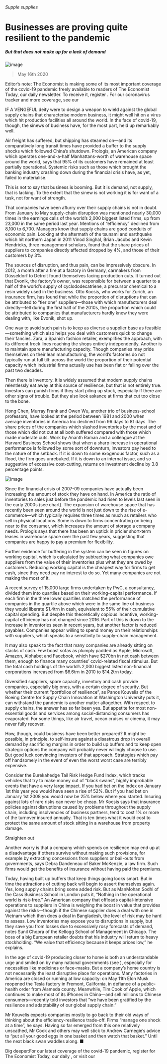 ###### Supple supplies
# Businesses are proving quite resilient to the pandemic 
##### But that does not make up for a lack of demand 
![image](images/20200516_BBD002_0.jpg) 
> May 16th 2020 
Editor’s note: The Economist is making some of its most important coverage of the covid-19 pandemic freely available to readers of The Economist Today, our daily newsletter. To receive it, register . For our coronavirus tracker and more coverage, see our 
IF A VENGEFUL deity were to design a weapon to wield against the global supply chains that characterise modern business, it might well hit on a virus which hit production facilities all around the world. In the face of covid-19, though, the sinews of business have, for the most part, held up remarkably well.
Air freight has suffered, but shipping has steamed on—and its comparatively long transit times have provided a buffer to the supply shocks which followed China’s shutdown. Prologis, an American company which operates one-and-a-half Manhattans-worth of warehouse space around the world, says that 95% of its customers have remained at least partially operational. Systemic risks such as those which brought the banking industry crashing down during the financial crisis have, as yet, failed to materialise.

This is not to say that business is booming. But it is demand, not supply, that is lacking. To the extent that the sinew is not working it is for want of a task, not for want of strength.
That companies have been aflurry over their supply chains is not in doubt. From January to May supply-chain disruption was mentioned nearly 30,000 times in the earnings calls of the world’s 2,000 biggest listed firms, up from 23,000 in the same period last year. Mentions of “efficiency” declined from 8,100 to 6,700. Managers know that supply chains are good conduits of economic pain. Looking at the aftermath of the tsunami and earthquake which hit northern Japan in 2011 Vinod Singhal, Brian Jacobs and Kevin Hendricks, three management scholars, found that the share prices of suppliers to companies directly affected dropped by 4%, and those of their customers by 3%.
The sources of disruption, and thus pain, can be impressively obscure. In 2012, a month after a fire at a factory in Germany, carmakers from Düsseldorf to Detroit found themselves facing production cuts. It turned out that Evonik, the factory’s owner, was responsible for between a quarter to a half of the world’s supply of cyclododecatriene, a precursor chemical to a resin widely used in the business. Otto Kocsis, who works for Zurich, an insurance firm, has found that while the proportion of disruptions that can be attributed to “tier one” suppliers—those with which manufacturers deal directly—fell during the first half of the 2010s, the proportion which could be attributed to companies that manufacturers hardly knew they were dealing with, like Evonik, shot up.
One way to avoid such pain is to keep as diverse a supplier base as feasible—something which also helps you deal with customers quick to change their fancies. Zara, a Spanish fashion retailer, exemplifies the approach, with its different frock lines reaching the shops entirely independently. Another is to maintain spare manufacturing capacity. Though companies may pride themselves on their lean manufacturing, the world’s factories do not typically run at full tilt: across the world the proportion of their potential capacity which industrial firms actually use has been flat or falling over the past two decades.
Then there is inventory. It is widely assumed that modern supply chains relentlessly eat away at this source of resilience, but that is not entirely true. Investors can punish firms if they start piling up stock, especially if there are other signs of trouble. But they also look askance at firms that cut too close to the bone.
Hong Chen, Murray Frank and Owen Wu, another trio of business-school professors, have looked at the period between 1981 and 2000 when average inventories in America Inc declined from 96 days to 81 days. The share prices of the companies which slashed inventories by the most and of those which did not cut at all both suffered compared with those which made moderate cuts. Work by Ananth Raman and a colleague at the Harvard Business School shows that when a sharp increase in operational performance is followed by some sort of downturn, investors pay heed to the nature of the setback. If it is down to some exogenous factor, such as a flood, the firm goes unrebuked. If it is down to an internal issue, and so suggestive of excessive cost-cutting, returns on investment decline by 3.8 percentage points.
![image](images/20200516_BBC598.png) 

Since the financial crisis of 2007-09 companies have actually been increasing the amount of stock they have on hand. In America the ratio of inventories to sales just before the pandemic had risen to levels last seen in the early 2000s (see chart). The expansion of warehouse space that has recently been seen around the world is not just down to the rise of e-commerce—which typically requires three times as much as retailers who sell in physical locations. Some is down to firms concentrating on being near to the consumer, which increases the amount of storage a company needs. Prologis says that there has been an uptick in pricier short-term leases in warehouse space over the past few years, suggesting that companies are happy to pay a premium for flexibility.
Further evidence for buffering in the system can be seen in figures on working capital, which is calculated by subtracting what companies owe suppliers from the value of their inventories plus what they are owed by customers. Reducing working capital is the cheapest way for firms to get cash, since they need pay no interest to do so. Yet many companies are not making the most of it.
A recent survey of 15,000 large firms undertaken by PwC, a consultancy, divided them into quartiles based on their working-capital performance. If each firm in the three lower quartiles matched the performance of companies in the quartile above which were in the same line of business they would liberate $1.4trn in cash, equivalent to 55% of their cumulative capital spending. But despite this theoretically copious incentive, working-capital efficiency has not changed since 2016. Part of this is down to the increase in inventories seen in recent years, but another factor is reduced payables. Companies appear willing to spend money on their relationships with suppliers, which speaks to a sensitivity to supply-chain management.
It may also speak to the fact that many companies are already sitting on stacks of cash. Few boast sofas as plumply padded as Apple, Microsoft, Amazon, Alphabet and Facebook, which have $270bn in net cash between them, enough to finance many countries’ covid-related fiscal stimulus. But the total cash holdings of the world’s 2,000 biggest listed non-financial corporations increased from $6.6trn in 2010 to $14.2trn today.
Diversified suppliers, spare capacity, inventory and cash provide companies, especially big ones, with a certain degree of security. But whether their current “portfolios of resilience”, as Panos Kouvelis of the Boeing Centre for Supply Chain Innovation at Washington University puts it, can withstand the pandemic is another matter altogether. With respect to supply chains, the answer has so far been yes. But appetite for most non-essential goods and services among social-distancing consumers has evaporated. For some things, like air travel, ocean cruises or cinema, it may never fully recover.
How, though, could business have been better prepared? It might be possible, in principle, to self-insure against a disastrous drop in overall demand by sacrificing margins in order to build up buffers and to keep open strategic options the company will probably never willingly choose to use. But good luck convincing investors of that approach. Strategies which pay off handsomely in the event of even the worst worst case are terribly expensive.
Consider the Eurekahedge Tail Risk Hedge Fund Index, which tracks vehicles that try to make money out of “black swans”, highly improbable events that have a very large impact. If you had bet on the index on January 1st this year you would have seen a rise of 52%. But if you had bet on January 1st 2008 you would now be 25% below where you started. Insuring against lots of rare risks can never be cheap. Mr Kocsis says that insurance policies against disruptions caused by problems throughout the supply chain, including insolvencies of business partners, tend to cost 1% or more of the turnover insured annually. That is ten times what it would cost to protect the same amount of stock sitting in a warehouse from property damage.
Straighten out
Another worry is that a company which spends on resilience may end up at a disadvantage if others survive without making such provisions, for example by extracting concessions from suppliers or bail-outs from governments, says Debra Dandeneau of Baker McKenzie, a law firm. Such firms would get the benefits of insurance without having paid the premiums.
Today, having built up buffers that keep things going looks smart. But in time the attractions of cutting back will begin to assert themselves again. Yes, long supply chains bring some added risk. But as ManMohan Sodhi of the Cass Business School in London puts it, “Nothing in the operational world is risk-free.” An American company that offloads capital-intensive operations to suppliers in China is weighing the boost in value that provides against the risks—though if the Chinese supplier does a deal with one in Vietnam which then does a deal in Bangladesh, the level of risk may be hard to assess. Low inventories may expose you to disruptions in supply, but they save you from losses due to excessively rosy forecasts of demand, notes Sunil Chopra of the Kellogg School of Management in Chicago. The boss of a big European retailer doubts that his industry will return to heavy stockholding. “We value that efficiency because it keeps prices low,” he explains.
In the age of covid-19 producing closer to home is both an understandable urge and smiled on by many national governments (see ), especially for necessities like medicines or face-masks. But a company’s home country is not necessarily the least disruptive place for operations. Many factories in America are closed or running at low capacity: on May 11th Elon Musk reopened the Tesla factory in Fremont, California, in defiance of a public-health order from Alameda county. Meanwhile, Tim Cook of Apple, which continues to make most of its iPhones in China—and sell millions to Chinese consumers—recently told investors that “we have been gratified by the resilience and adaptability of our global supply chain.”
Mr Kouvelis expects companies mostly to go back to their old ways of thinking about the efficiency-resilience trade-off. Firms “manage one shock at a time”, he says. Having so far emerged from this one relatively unscathed, Mr Cook and others may well stick to Andrew Carnegie’s advice to “put all your good eggs in one basket and then watch that basket.” Until the next black swan waddles along. ■
Dig deeper:For our latest coverage of the covid-19 pandemic, register for The Economist Today, our daily , or visit our 
